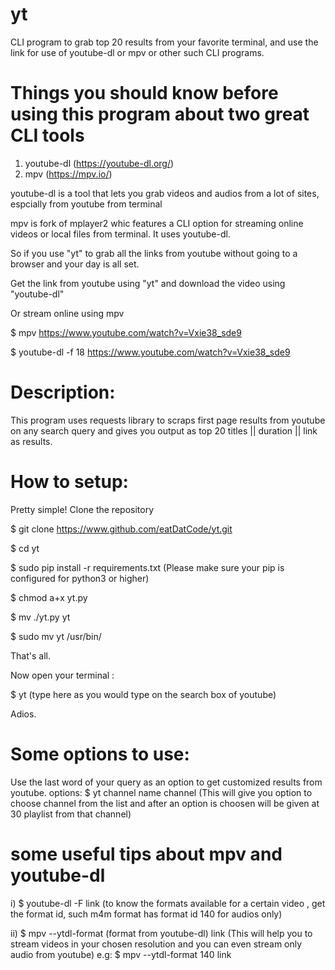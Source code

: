 # yt
CLI program to grab top 20 results from your favorite terminal, and use the link for use of youtube-dl or mpv or other such CLI programs.

# Things you should know before using this program about two great CLI tools
1) youtube-dl (https://youtube-dl.org/)
2) mpv (https://mpv.io/)

youtube-dl is a tool that lets you grab videos and audios from a lot of sites, espcially from youtube from terminal

mpv is fork of mplayer2 whic features a CLI option for streaming online videos or local files from terminal. It uses youtube-dl.

So if you use "yt" to grab all the links from youtube without going to a browser and your day is all set.

Get the link from youtube using "yt" and download the video using "youtube-dl"

Or stream online using mpv

$ mpv  https://www.youtube.com/watch?v=Vxie38_sde9

$ youtube-dl  -f  18  https://www.youtube.com/watch?v=Vxie38_sde9

# Description:
  This program uses requests library to scraps first page results from youtube on any search query and gives you output
  as top 20 titles || duration || link as results.

# How to setup:

Pretty simple! Clone the repository 

$ git  clone  https://www.github.com/eatDatCode/yt.git

$ cd  yt

$ sudo pip install -r requirements.txt (Please make sure your pip is configured for python3 or higher)

$ chmod  a+x  yt.py

$ mv  ./yt.py  yt

$ sudo  mv  yt  /usr/bin/

That's all.

Now open your terminal :

$ yt  (type here as you would type on the search box of youtube)

Adios.

# Some options to use: 
Use the last word of your query as an option to get customized results from youtube.
options:
  $ yt  channel name channel
  (This will give you option to choose channel from the list and after an option is choosen will be given at 30 playlist from that channel)

# some useful tips about mpv and youtube-dl
i) $ youtube-dl -F link
(to know the formats available for a certain video , get the format id, such m4m format has format id 140 for audios only)

ii) $ mpv --ytdl-format (format from youtube-dl) link
(This will help you to stream videos in your chosen resolution and you can even stream only audio from youtube)
e.g: $ mpv --ytdl-format 140 link
